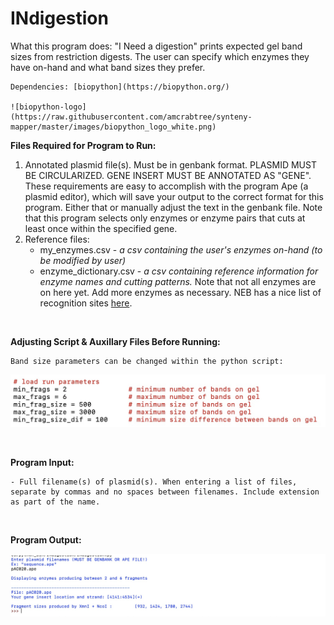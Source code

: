 # INdigestion
What this program does:
"I Need a digestion" prints expected gel band sizes from restriction digests. The user can specify which enzymes they have on-hand and what band sizes they prefer.

    Dependencies: [biopython](https://biopython.org/)

    ![biopython-logo](https://raw.githubusercontent.com/amcrabtree/synteny-mapper/master/images/biopython_logo_white.png)


<b>Files Required for Program to Run:</b>
1. Annotated plasmid file(s). Must be in genbank format. PLASMID MUST BE CIRCULARIZED. GENE INSERT MUST BE ANNOTATED AS "GENE". These requirements are easy to accomplish with the program Ape (a plasmid editor), which will save your output to the correct format for this program. Either that or manually adjust the text in the genbank file. Note that this program selects only enzymes or enzyme pairs that cuts at least once within the specified gene. 
2. Reference files:
   * my_enzymes.csv - <i>a csv containing the user's enzymes on-hand (to be modified by user)</i>
   * enzyme_dictionary.csv - <i>a csv containing reference information for enzyme names and cutting patterns.</i> Note that not all enzymes are on here yet. Add more enzymes as necessary. NEB has a nice list of recognition sites <a href="https://www.neb.com/tools-and-resources/selection-charts/alphabetized-list-of-recognition-specificities">here</a>. 

<p>&nbsp;</p>

<b>Adjusting Script & Auxillary Files Before Running: </b>

    Band size parameters can be changed within the python script:
![indigestion_script.jpeg](https://raw.githubusercontent.com/amcrabtree/INdigestion/master/images/indigestion_script.jpeg)

<p>&nbsp;</p>

<b>Program Input:</b>

    - Full filename(s) of plasmid(s). When entering a list of files, separate by commas and no spaces between filenames. Include extension as part of the name. 

<p>&nbsp;</p>
  
<b>Program Output:</b>

![indigestion_input_output.jpeg](https://raw.githubusercontent.com/amcrabtree/INdigestion/master/images/indigestion_input_output.jpeg)
